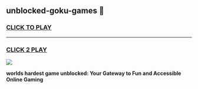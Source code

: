 
## unblocked-goku-games 👋
<h3>
<a href="https://premium.freeplayer.one?title=unblocked-goku-games&ref=14F">CLICK TO PLAY</a></h3>
<hr>

<h3>
<a href="https://premium.freeplayer.one?title=unblocked-goku-games&ref=14F">CLICK 2 PLAY</a>
  
</h3>

<a href="https://premium.freeplayer.one?title=unblocked-goku-games&ref=12F/"><img src="https://clearcache.store/games.png"></a>


**worlds hardest game unblocked: Your Gateway to Fun and Accessible Online Gaming**

